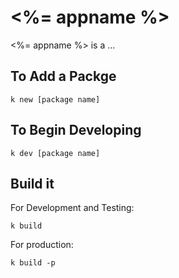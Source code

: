 # <%= appname %>
<%= appname %> is a ...

## To Add a Packge

    k new [package name]

## To Begin Developing
    
	k dev [package name]

## Build it

For Development and Testing:

    k build

For production:

    k build -p